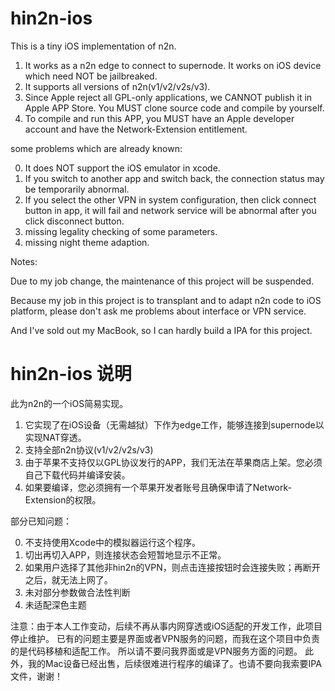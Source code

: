 # hin2n-ios
This is a tiny iOS implementation of n2n.

1. It works as a n2n edge to connect to supernode. It works on iOS device which need NOT be jailbreaked.
2. It supports all versions of n2n(v1/v2/v2s/v3).
3. Since Apple reject all GPL-only applications, we CANNOT publish it in Apple APP Store. You MUST clone source code and compile by yourself.
4. To compile and run this APP, you MUST have an Apple developer account and have the Network-Extension entitlement.

some problems which are already known:

0. It does NOT support the iOS emulator in xcode.
1. If you switch to another app and switch back, the connection status may be temporarily abnormal.
2. If you select the other VPN in system configuration, then click connect button in app, it will fail and network service will be abnormal after you click disconnect button.
3. missing legality checking of some parameters.
4. missing night theme adaption.

Notes:

Due to my job change, the maintenance of this project will be suspended. 

Because my job in this project is to transplant and to adapt n2n code to iOS platform,
please don't ask me problems about interface or VPN service.

And I've sold out my MacBook, so I can hardly build a IPA for this project.

# hin2n-ios 说明
此为n2n的一个iOS简易实现。

1. 它实现了在iOS设备（无需越狱）下作为edge工作，能够连接到supernode以实现NAT穿透。
2. 支持全部n2n协议(v1/v2/v2s/v3)
3. 由于苹果不支持仅以GPL协议发行的APP，我们无法在苹果商店上架。您必须自己下载代码并编译安装。
4. 如果要编译，您必须拥有一个苹果开发者账号且确保申请了Network-Extension的权限。

部分已知问题：

0. 不支持使用Xcode中的模拟器运行这个程序。
1. 切出再切入APP，则连接状态会短暂地显示不正常。
2. 如果用户选择了其他非hin2n的VPN，则点击连接按钮时会连接失败；再断开之后，就无法上网了。
3. 未对部分参数做合法性判断
4. 未适配深色主题

注意：由于本人工作变动，后续不再从事内网穿透或iOS适配的开发工作，此项目停止维护。
已有的问题主要是界面或者VPN服务的问题，而我在这个项目中负责的是代码移植和适配工作。
所以请不要问我界面或是VPN服务方面的问题。
此外，我的Mac设备已经出售，后续很难进行程序的编译了。也请不要向我索要IPA文件，谢谢！

